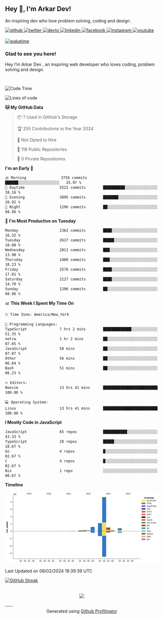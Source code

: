 ## Hey 👋, I'm Arkar Dev!  

An inspiring dev who love problem solving, coding and design.

<a href="https://github.com/Riley1101" target="_blank">
<img src=https://img.shields.io/badge/github-%2324292e.svg?&style=for-the-badge&logo=github&logoColor=white alt=github style="margin-bottom: 5px;" />
</a>
<a href="https://twitter.com/arkardev" target="_blank">
<img src=https://img.shields.io/badge/twitter-%2300acee.svg?&style=for-the-badge&logo=twitter&logoColor=white alt=twitter style="margin-bottom: 5px;" />
</a>
<a href="https://dev.to/riley1101" target="_blank">
<img src=https://img.shields.io/badge/dev.to-%2308090A.svg?&style=for-the-badge&logo=dev.to&logoColor=white alt=devto style="margin-bottom: 5px;" />
</a>
<a href="https://linkedin.com/in/arkar-kaung-myat" target="_blank">
<img src=https://img.shields.io/badge/linkedin-%231E77B5.svg?&style=for-the-badge&logo=linkedin&logoColor=white alt=linkedin style="margin-bottom: 5px;" />
</a>
<a href="https://www.facebook.com/riley.eileen.75" target="_blank">
<img src=https://img.shields.io/badge/facebook-%232E87FB.svg?&style=for-the-badge&logo=facebook&logoColor=white alt=facebook style="margin-bottom: 5px;" />
</a>
<a href="https://instagram.com/rileys1101" target="_blank">
<img src=https://img.shields.io/badge/instagram-%23000000.svg?&style=for-the-badge&logo=instagram&logoColor=white alt=instagram style="margin-bottom: 5px;" />
</a>
<a href="https://www.youtube.com/channel/UC_RfEQCC3gL2AzsFFAABikg" target="_blank">
<img src=https://img.shields.io/badge/youtube-%23EE4831.svg?&style=for-the-badge&logo=youtube&logoColor=white alt=youtube style="margin-bottom: 5px;" />
</a>  
  
[![wakatime](https://wakatime.com/badge/user/cf23b6e3-75f8-4c04-b0e3-273191c8d2ec.svg)](https://wakatime.com/@cf23b6e3-75f8-4c04-b0e3-273191c8d2ec)


### Glad to see you here!  
Hey I’m Arkar Dev , an inspiring web developer who loves coding, problem solving and design.

<br/>

<!--START_SECTION:waka-->
![Code Time](http://img.shields.io/badge/Code%20Time-946%20hrs%2026%20mins-blue)

![Lines of code](https://img.shields.io/badge/From%20Hello%20World%20I%27ve%20Written-15.6%20million%20lines%20of%20code-blue)

**🐱 My GitHub Data** 

> 📦 ? Used in GitHub's Storage 
 > 
> 🏆 255 Contributions in the Year 2024
 > 
> 🚫 Not Opted to Hire
 > 
> 📜 118 Public Repositories 
 > 
> 🔑 0 Private Repositories 
 > 
**I'm an Early 🐤** 

```text
🌞 Morning                3758 commits        ██████░░░░░░░░░░░░░░░░░░░   25.97 % 
🌆 Daytime                5522 commits        ██████████░░░░░░░░░░░░░░░   38.16 % 
🌃 Evening                3895 commits        ███████░░░░░░░░░░░░░░░░░░   26.92 % 
🌙 Night                  1296 commits        ██░░░░░░░░░░░░░░░░░░░░░░░   08.96 % 
```
📅 **I'm Most Productive on Tuesday** 

```text
Monday                   2362 commits        ████░░░░░░░░░░░░░░░░░░░░░   16.32 % 
Tuesday                  2617 commits        █████░░░░░░░░░░░░░░░░░░░░   18.08 % 
Wednesday                2011 commits        ███░░░░░░░░░░░░░░░░░░░░░░   13.90 % 
Thursday                 1480 commits        ███░░░░░░░░░░░░░░░░░░░░░░   10.23 % 
Friday                   2578 commits        ████░░░░░░░░░░░░░░░░░░░░░   17.81 % 
Saturday                 2127 commits        ████░░░░░░░░░░░░░░░░░░░░░   14.70 % 
Sunday                   1296 commits        ██░░░░░░░░░░░░░░░░░░░░░░░   08.96 % 
```


📊 **This Week I Spent My Time On** 

```text
🕑︎ Time Zone: America/New_York

💬 Programming Languages: 
TypeScript               7 hrs 2 mins        █████████████░░░░░░░░░░░░   51.35 % 
netrw                    1 hr 2 mins         ██░░░░░░░░░░░░░░░░░░░░░░░   07.65 % 
JavaScript               58 mins             ██░░░░░░░░░░░░░░░░░░░░░░░   07.07 % 
Other                    56 mins             ██░░░░░░░░░░░░░░░░░░░░░░░   06.84 % 
Bash                     51 mins             ██░░░░░░░░░░░░░░░░░░░░░░░   06.23 % 

🔥 Editors: 
Neovim                   13 hrs 41 mins      █████████████████████████   100.00 % 

💻 Operating System: 
Linux                    13 hrs 41 mins      █████████████████████████   100.00 % 
```

**I Mostly Code in JavaScript** 

```text
JavaScript               65 repos            ███████████░░░░░░░░░░░░░░   43.33 % 
TypeScript               28 repos            █████░░░░░░░░░░░░░░░░░░░░   18.67 % 
Go                       4 repos             █░░░░░░░░░░░░░░░░░░░░░░░░   02.67 % 
C                        4 repos             █░░░░░░░░░░░░░░░░░░░░░░░░   02.67 % 
Nix                      1 repo              ░░░░░░░░░░░░░░░░░░░░░░░░░   00.67 % 
```



**Timeline**

![Lines of Code chart](https://raw.githubusercontent.com/Riley1101/Riley1101/main/assets/bar_graph.png)


 Last Updated on 08/02/2024 18:39:39 UTC
<!--END_SECTION:waka-->

[![GitHub Streak](https://streak-stats.demolab.com?user=Riley1101)](https://git.io/streak-stats)
  
<br/>  
<div align="center">
<img src="https://komarev.com/ghpvc/?username=Riley1101&&style=flat-square" align="center" />
</div>  
<br/>  
----
<div align="center">Generated using <a href="https://profilinator.rishav.dev/" target="_blank">Github Profilinator</a></div>

